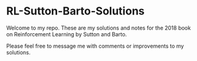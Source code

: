 # RL-Sutton-Barto-Solutions
Welcome to my repo.
These are my solutions and notes for the 2018 book on Reinforcement Learning by Sutton and Barto.

Please feel free to message me with comments or improvements to my solutions.


